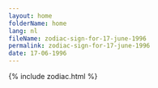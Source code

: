```yaml
---
layout: home
folderName: home
lang: nl
fileName: zodiac-sign-for-17-june-1996
permalink: zodiac-sign-for-17-june-1996
date: 17-06-1996
---
```

{% include zodiac.html %}
